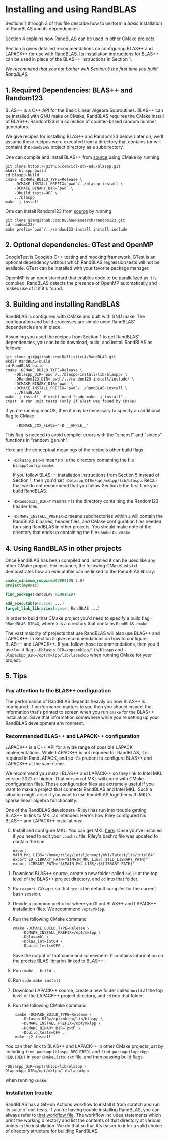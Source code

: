 
# Installing and using RandBLAS

Sections 1 through 3 of this file describe how to perform a *basic* installation
of RandBLAS and its dependencies.

Section 4 explains how RandBLAS can be used in other CMake projects.

Section 5 gives detailed recommendations on configuring BLAS++ and LAPACK++
for use with RandBLAS.
Its installation instructions for BLAS++ can be used in place
of the BLAS++ instructions in Section 1.

*We recommend that you not bother with Section 5 the first time you build RandBLAS.*


## 1. Required Dependencies: BLAS++ and Random123

BLAS++ is a C++ API for the Basic Linear Algebra Subroutines.
BLAS++ can be installed with GNU make or CMake;
RandBLAS requires the CMake install of BLAS++. 
Random123 is a collection of counter-based random number generators.

We give recipes for installing BLAS++ and Random123 below.
Later on, we'll assume these recipes were executed from a directory
that contains (or will contain) the ``RandBLAS`` project directory as a subdirectory.

One can compile and install BLAS++ from
[source](https://bitbucket.org/icl/blaspp/src/master/) using CMake by running
```shell
git clone https://github.com/icl-utk-edu/blaspp.git
mkdir blaspp-build
cd blaspp-build
cmake -DCMAKE_BUILD_TYPE=Release \
    -DCMAKE_INSTALL_PREFIX=`pwd`/../blaspp-install \
    -DCMAKE_BINARY_DIR=`pwd` \ 
    -Dbuild_tests=OFF \
    ../blaspp
make -j install
```

One can install Random123 from
[source](https://github.com/DEShawResearch/random123) by running
```shell
git clone git@github.com:DEShawResearch/random123.git
cd random123/
make prefix=`pwd`/../random123-install install-include
```

## 2. Optional dependencies: GTest and OpenMP

GoogleTest is Google’s C++ testing and mocking framework.  GTest is an optional
dependency without which RandBLAS regression tests will not be available. GTest
can be installed with your favorite package manager.

OpemMP is an open standard that enables code to be parallelized as it is
compiled. RandBLAS detects the presence of OpenMP automatically and makes use of
it if it's found.

## 3. Building and installing RandBLAS

RandBLAS is configured with CMake and built with GNU make.
The configuration and build processes are simple once RandBLAS' dependencies are in place. 

Assuming you used the recipes from Section 1 to get RandBLAS' dependencies,
you can build download, build, and install RandBLAS as follows:

```shell
git clone git@github.com:BallisticLA/RandBLAS.git
mkdir RandBLAS-build
cd RandBLAS-build
cmake -DCMAKE_BUILD_TYPE=Release \
    -Dblaspp_DIR=`pwd`/../blaspp-install/lib/blaspp/ \
    -DRandom123_DIR=`pwd`/../random123-install/include/ \
    -DCMAKE_BINARY_DIR=`pwd` \
    -DCMAKE_INSTALL_PREFIX=`pwd`/../RandBLAS-install \
    ../RandBLAS/
make -j install  # might need "sudo make -j install"
ctest  # run unit tests (only if GTest was found by CMake)
```

If you're running macOS, then it may be necessary to specify
an additional flag to CMake
```shell
     -DCMAKE_CXX_FLAGS="-D __APPLE__"
```
This flag is needed to avoid compiler errors with the "sincosf" and "sincos"
functions in "random_gen.hh".

Here are the conceptual meanings of the recipe's other build flags:

* `-Dblaspp_DIR=X` means `X` is the directory containing the file `blasppConfig.cmake`.
   
    If you follow BLAS++ installation instructions from Section 5 instead of
    Section 1, then you'd set ``-Dblaspp_DIR=/opt/mklpp/lib/blaspp``.
    Recall that we do not recommend that you follow Section 5 the first time you
    build RandBLAS.

* `-DRandom123_DIR=Y` means `Y` is the directory containing the Random123
  header files.

* `-DCMAKE_INSTALL_PREFIX=Z` means subdirectories within `Z` will contain
   the RandBLAS binaries, header files, and CMake configuration files needed
   for using RandBLAS in other projects. You should make note of the directory
   that ends up containing the file ``RandBLAS.cmake``.


## 4. Using RandBLAS in other projects

Once RandBLAS has been compiled and installed it can be used like any other CMake project.
For instance, the following CMakeLists.txt demonstrates how an executable can
be linked to the RandBLAS library:

```cmake
cmake_minimum_required(VERSION 3.0)
project(myexec)

find_package(RandBLAS REQUIRED)

add_executable(myexec ...)
target_link_libraries(myexec RandBLAS ...)
```
In order to build that CMake project you'd need to specify a build flag ``-DRandBLAS_DIR=X``, where ``X`` is a directory that contains ``RandBLAS.cmake``.

The vast majority of projects that use RandBLAS will also use BLAS++ and LAPACK++.
In Section 5 give recommendations on how to configure BLAS++ and LAPACK++.
If you follow those recommendations, then you'd use build flags
``-Dblaspp_DIR=/opt/mklpp/lib/blaspp`` and ``-Dlapackpp_DIR=/opt/mklpp/lib/lapackpp``
when running CMake for your project.

## 5. Tips

### Pay attention to the BLAS++ configuration

The performance of RandBLAS depends heavily on how BLAS++ is configured.
If performance matters to you then you should inspect the
information that's printed to screen when you run ``cmake`` for the BLAS++ installation.
Save that information somewhere while you're setting up your RandBLAS
development environment.

### Recommended BLAS++ and LAPACK++ configuration

LAPACK++ is a C++ API for a wide range of possible LAPACK implementations.
While LAPACK++ is not required for RandBLAS, it is required in 
RandLAPACK, and so it's prudent to configure BLAS++ and LAPACK++ at the same time.

We recommend you install BLAS++ and LAPACK++ so they link to Intel MKL
version 2022 or higher.
That version of MKL will come with CMake configuration files.
Those configuration files are extremely useful if
you want to make a project that connects RandBLAS and Intel MKL.
Such a situation might arise if you want to use RandBLAS together with
MKL's sparse linear algebra functionality.

One of the RandBLAS developers (Riley) has run into trouble
getting BLAS++ to link to MKL as intended.
Here's how Riley configured his BLAS++ and LAPACK++ installations:

0. Install and configure MKL. You can get MKL [here](https://www.intel.com/content/www/us/en/developer/tools/oneapi/base-toolkit-download.html?operatingsystem=linux&distributions=webdownload&options=online).
   Once you've installed it you need to edit your `.bashrc` file.
   Riley's bashrc file was updated to contain the line
   ```
   export MAIN_MKL_LIBS="/home/riley/intel/oneapi/mkl/latest/lib/intel64"
   export LD_LIBRARY_PATH="${MAIN_MKL_LIBS}:${LD_LIBRARY_PATH}"
   export LIBRARY_PATH="${MAIN_MKL_LIBS}:${LIBRARY_PATH}"
   ```

1. Download BLAS++ source, create a new folder called ``build``
   at the top level of the BLAS++ project directory, and ``cd`` into that
   folder.

2. Run ``export CXX=g++`` so that ``gcc`` is the default compiler for
   the current bash session.

3. Decide a common prefix for where you'll put BLAS++ and LAPACK++
   installation files. We recommend ``/opt/mklpp``.

4. Run the following CMake command 
    ```
    cmake -DCMAKE_BUILD_TYPE=Release \
        -DCMAKE_INSTALL_PREFIX=/opt/mklpp \
        -Dblas=mkl \
        -Dblas_int=int64 \
        -Dbuild_tests=OFF ..
    ```
   Save the output of that command somewhere. It contains information
   on the precise BLAS libraries linked to BLAS++.

5. Run ``cmake --build .``

6. Run ``sudo make install``

7. Download LAPACK++ source, create a new folder called ``build`` at the top level
   of the LAPACK++ project directory, and ``cd`` into that folder.

8. Run the following CMake command
   ```
    cmake -DCMAKE_BUILD_TYPE=Release \
       -Dblaspp_DIR=/opt/mklpp/lib/blaspp \
       -DCMAKE_INSTALL_PREFIX=/opt/mklpp \
       -DCMAKE_BINARY_DIR=`pwd` \
       -Dbuild_tests=OFF ..
    make -j2 install
    ```

You can then link to BLAS++ and LAPACK++ in other CMake projects
just by including ``find_package(blaspp REQUIRED)`` and ``find_package(lapackpp REQUIRED)``
in your ``CMakeLists.txt`` file, and then passing build flags
```
-Dblaspp_DIR=/opt/mklpp/lib/blaspp -Dlapackpp_DIR=/opt/mklpp/lib/lapackpp
```
when running ``cmake``.

### Installation trouble

RandBLAS has a GitHub Actions workflow to install it from scratch and run its suite of unit tests.
If you're having trouble installing RandBLAS, you can always refer to [that workflow file](https://github.com/BallisticLA/RandBLAS/tree/main/.github/workflows).
The workflow includes statements which print the working directory
and list the contents of that directory at various points in the installation.
We do that so that it's easier to infer a valid choice of directory structure for building RandBLAS.
